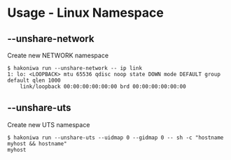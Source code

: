 # Usage - Linux Namespace

## --unshare-network

Create new NETWORK namespace

```console,ignore
$ hakoniwa run --unshare-network -- ip link
1: lo: <LOOPBACK> mtu 65536 qdisc noop state DOWN mode DEFAULT group default qlen 1000
    link/loopback 00:00:00:00:00:00 brd 00:00:00:00:00:00
```

## --unshare-uts

Create new UTS namespace

```console
$ hakoniwa run --unshare-uts --uidmap 0 --gidmap 0 -- sh -c "hostname myhost && hostname"
myhost

```
